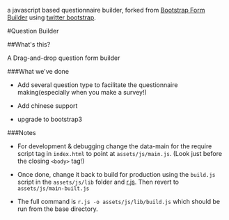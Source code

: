 a javascript based questionnaire builder, forked from [Bootstrap Form Builder](https://github.com/minikomi/Bootstrap-Form-Builder) using [twitter bootstrap](http://twitter.github.com/bootstrap/).

#Question Builder

##What's this?

A Drag-and-drop question form builder 

###What we've done

* Add several question type to facilitate the questionnaire making(especially when you make a survey!)
 
* Add chinese support

* upgrade to bootstrap3

###Notes

* For development & debugging change the data-main for the require script tag in `index.html` 
  to point at `assets/js/main.js`. (Look just before the closing `<body>` tag!)

* Once done, change it back to  build for production using the `build.js` script in the `assets/js/lib`
  folder and [r.js](https://github.com/jrburke/r.js/). Then revert to `assets/js/main-built.js`

* The full command is `r.js -o assets/js/lib/build.js` which should be run from the base directory.


